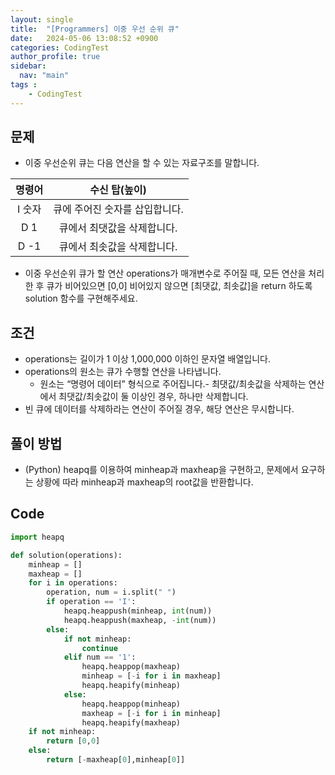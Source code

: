 ```yaml
---
layout: single
title:  "[Programmers] 이중 우선 순위 큐"
date:   2024-05-06 13:08:52 +0900
categories: CodingTest
author_profile: true
sidebar:
  nav: "main"
tags : 
    - CodingTest
---
```

## 문제 
- 이중 우선순위 큐는 다음 연산을 할 수 있는 자료구조를 말합니다.

|명령어	| 수신 탑(높이)|
|:---:|:---:|
|I 숫자	| 큐에 주어진 숫자를 삽입합니다.|
|D 1| 큐에서 최댓값을 삭제합니다.|
|D -1|  큐에서 최솟값을 삭제합니다.|

- 이중 우선순위 큐가 할 연산 operations가 매개변수로 주어질 때, 모든 연산을 처리한 후 큐가 비어있으면 [0,0] 비어있지 않으면 [최댓값, 최솟값]을 return 하도록 solution 함수를 구현해주세요.

## 조건
- operations는 길이가 1 이상 1,000,000 이하인 문자열 배열입니다.
- operations의 원소는 큐가 수행할 연산을 나타냅니다.
    - 원소는 “명령어 데이터” 형식으로 주어집니다.- 최댓값/최솟값을 삭제하는 연산에서 최댓값/최솟값이 둘 이상인 경우, 하나만 삭제합니다.
- 빈 큐에 데이터를 삭제하라는 연산이 주어질 경우, 해당 연산은 무시합니다.

## 풀이 방법
- (Python) heapq를 이용하여 minheap과 maxheap을 구현하고, 문제에서 요구하는 상황에 따라 minheap과 maxheap의 root값을 반환합니다.

## Code
```python
import heapq

def solution(operations):
    minheap = []
    maxheap = []
    for i in operations:
        operation, num = i.split(" ")
        if operation == 'I':
            heapq.heappush(minheap, int(num))
            heapq.heappush(maxheap, -int(num))
        else:
            if not minheap:
                continue
            elif num == '1':
                heapq.heappop(maxheap)
                minheap = [-i for i in maxheap]
                heapq.heapify(minheap)
            else:
                heapq.heappop(minheap)
                maxheap = [-i for i in minheap]
                heapq.heapify(maxheap)
    if not minheap:
        return [0,0]
    else:
        return [-maxheap[0],minheap[0]]
```